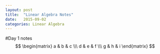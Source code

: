 ```yaml
---
layout: post
title:  "Linear Algebra Notes"
date:   2015-09-02
categories: Linear Algebra
---
```

#Day 1 notes
$$ \begin{matrix} a & b & c \\\ d & e & f \\\ g & h & i \end{matrix} $$
